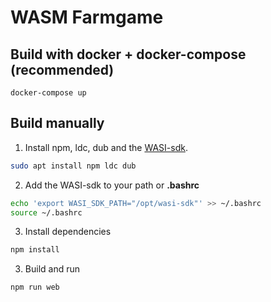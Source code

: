# WASM Farmgame

## Build with docker + docker-compose (recommended)

```
docker-compose up
```

## Build manually

1. Install npm, ldc, dub and the [WASI-sdk](https://github.com/WebAssembly/wasi-sdk/releases/tag/wasi-sdk-20).

```bash
sudo apt install npm ldc dub
```

2. Add the WASI-sdk to your path or **.bashrc**

```bash
echo 'export WASI_SDK_PATH="/opt/wasi-sdk"' >> ~/.bashrc
source ~/.bashrc
```

3. Install dependencies

```bash
npm install
```

3. Build and run

```bash
npm run web
```
